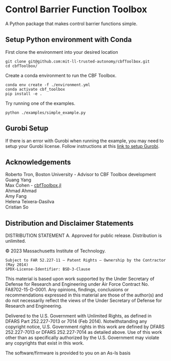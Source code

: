 <!-- Author: Andrew Schoer, andrew.schoer@ll.mit.edu -->

# Control Barrier Function Toolbox #
A Python package that makes control barrier functions simple.

## Setup Python environment with Conda
First clone the environment into your desired location
```
git clone git@github.com:mit-ll-trusted-autonomy/cbfToolbox.git
cd cbfToolbox/
```
Create a conda environment to run the CBF Toolbox.
```
conda env create -f ./environment.yml
conda activate cbf_toolbox
pip install -e .
```
Try running one of the examples.
```
python ./examples/simple_example.py
```

## Gurobi Setup
If there is an error with Gurobi when running the example, you may need to setup your Gurobi license. Follow instructions at this 
[link to setup Gurobi](https://support.gurobi.com/hc/en-us/articles/14799677517585).

## Acknowledgements
Roberto Tron, Boston University - Advisor to CBF Toolbox development\
Guang Yang\
Max Cohen - [cbfToolbox.jl](https://github.com/maxhcohen/CBFToolbox.jl)\
Ahmad Ahmad\
Amy Fang\
Helena Teixera-Dasilva\
Cristian So

## Distribution and Disclaimer Statements

DISTRIBUTION STATEMENT A. Approved for public release. Distribution is unlimited.

© 2023 Massachusetts Institute of Technology.

    Subject to FAR 52.227-11 – Patent Rights – Ownership by the Contractor (May 2014)
    SPDX-License-Identifier: BSD-3-Clause

This material is based upon work supported by the Under Secretary of Defense for 
Research and Engineering under Air Force Contract No. FA8702-15-D-0001. Any 
opinions, findings, conclusions or recommendations expressed in this material 
are those of the author(s) and do not necessarily reflect the views of the Under 
Secretary of Defense for Research and Engineering.

Delivered to the U.S. Government with Unlimited Rights, as defined in DFARS Part 
252.227-7013 or 7014 (Feb 2014). Notwithstanding any copyright notice, U.S. 
Government rights in this work are defined by DFARS 252.227-7013 or 
DFARS 252.227-7014 as detailed above. Use of this work other than as specifically 
authorized by the U.S. Government may violate any copyrights that exist in this work.

The software/firmware is provided to you on an As-Is basis

